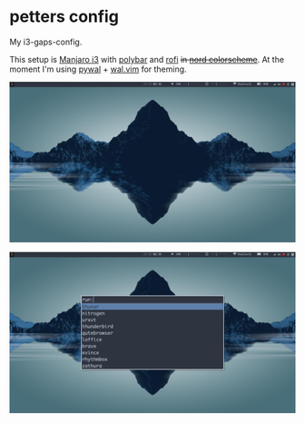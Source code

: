 # petters config
My i3-gaps-config.

This setup is [Manjaro i3](https://manjaro.org/community-editions/) with [polybar](https://github.com/jaagr/polybar) and [rofi](https://github.com/DaveDavenport/rofi) ~~in [nord colorscheme](https://github.com/arcticicestudio/nord)~~. At the moment I'm using [pywal](https://github.com/dylanaraps/pywal) + [wal.vim](https://github.com/dylanaraps/wal.vim) for theming.

![nord colorscheme](https://github.com/petter-a-kvalsvik/dotfiles/blob/master/Pictures/2017-12-27-023502_1920x1080_scrot.png "with nord colorscheme")

![nord coloscheme](https://github.com/petter-a-kvalsvik/dotfiles/blob/master/Pictures/2017-12-27-023537_1920x1080_scrot.png "with nord colorscheme")
